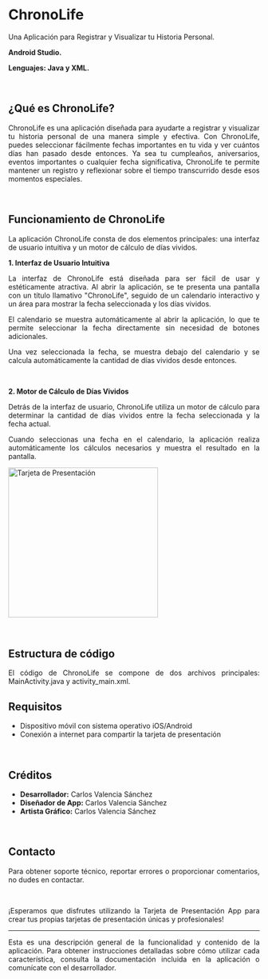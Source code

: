 # ChronoLife
<p align="justify">Una Aplicación para Registrar y Visualizar tu Historia Personal.</p>
  <p> <strong>Android Studio.</strong></p>
  <p> <strong>Lenguajes: Java y XML.</strong></p>
        <p>&nbsp;</p>
        
 ## ¿Qué es ChronoLife?
  <p align="justify">ChronoLife es una aplicación diseñada para ayudarte a registrar y visualizar tu historia personal de una manera simple y efectiva. Con ChronoLife, puedes seleccionar fácilmente fechas importantes en tu vida y ver cuántos días han pasado desde entonces. Ya sea tu cumpleaños, aniversarios, eventos importantes o cualquier fecha significativa, ChronoLife te permite mantener un registro y reflexionar sobre el tiempo transcurrido desde esos momentos especiales.</p>
        <p>&nbsp;</p>
        
 ## Funcionamiento de ChronoLife
<p align="justify"> La aplicación ChronoLife consta de dos elementos principales: una interfaz de usuario intuitiva y un motor de cálculo de días vividos.</p>
<p align="justify"><strong>1. Interfaz de Usuario Intuitiva</strong></p>
        <p align="justify">La interfaz de ChronoLife está diseñada para ser fácil de usar y estéticamente atractiva. Al abrir la aplicación, se te presenta una pantalla con un título llamativo "ChronoLife", seguido de un calendario interactivo y un área para mostrar la fecha seleccionada y los días vividos.</p>
        <p align="justify">El calendario se muestra automáticamente al abrir la aplicación, lo que te permite seleccionar la fecha directamente sin necesidad de botones adicionales.</p>
        <p align="justify">Una vez seleccionada la fecha, se muestra debajo del calendario y se calcula automáticamente la cantidad de días vividos desde entonces.</p>

 <p>&nbsp;</p>
<p align="justify"><strong>2. Motor de Cálculo de Días Vividos</strong></p>
<p align="justify">Detrás de la interfaz de usuario, ChronoLife utiliza un motor de cálculo para determinar la cantidad de días vividos entre la fecha seleccionada y la fecha actual.</p>
<p align="justify">Cuando seleccionas una fecha en el calendario, la aplicación realiza automáticamente los cálculos necesarios y muestra el resultado en la pantalla.</p>
<img src="https://github.com/valen28030/Tarjeta_Visita/assets/167770750/aed3a25a-56ef-4689-b07c-48a83e4cf99c" alt="Tarjeta de Presentación" width="300">
        <p>&nbsp;</p>
        
 ## Estructura de código
  <p align="justify">El código de ChronoLife se compone de dos archivos principales: MainActivity.java y activity_main.xml.</p>
       
        
 ## Requisitos
  <ul>
            <li>Dispositivo móvil con sistema operativo iOS/Android</li>
            <li>Conexión a internet para compartir la tarjeta de presentación</li>
        </ul>
        <p>&nbsp;</p>
        
 ## Créditos
  <ul>
            <li><strong>Desarrollador:</strong> Carlos Valencia Sánchez</li>
            <li><strong>Diseñador de App:</strong> Carlos Valencia Sánchez</li>
            <li><strong>Artista Gráfico:</strong> Carlos Valencia Sánchez</li>
        </ul>
        <p>&nbsp;</p>
        
 ## Contacto
  <p align="justify">Para obtener soporte técnico, reportar errores o proporcionar comentarios, no dudes en contactar.</p>
        <p>&nbsp;</p>
<p align="justify">¡Esperamos que disfrutes utilizando la Tarjeta de Presentación App para crear tus propias tarjetas de presentación únicas y profesionales!</p>
        <hr>
        <p align="justify">Esta es una descripción general de la funcionalidad y contenido de la aplicación. Para obtener instrucciones detalladas sobre cómo utilizar cada característica, consulta la documentación incluida en la aplicación o comunícate con el desarrollador.</p>
</div>
